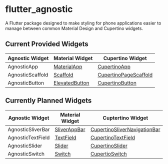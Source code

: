 # flutter_agnostic

A Flutter package designed to make styling for phone applications easier to manage between common Material Design and Cupertino widgets.

## Current Provided Widgets

| Agnostic Widget | Material Widget | Cupertino Widget |
| ------------- | ------------- | -------------- |
| AgnosticApp | [MaterialApp](https://api.flutter.dev/flutter/material/MaterialApp-class.html) | [CupertinoApp](https://api.flutter.dev/flutter/cupertino/CupertinoApp-class.html) |
| AgnosticScaffold | [Scaffold](https://api.flutter.dev/flutter/material/Scaffold-class.html) | [CupertinoPageScaffold](https://api.flutter.dev/flutter/cupertino/CupertinoPageScaffold-class.html) |
| AgnosticButton | [ElevatedButton](https://api.flutter.dev/flutter/material/ElevatedButton-class.html) | [CupertinoButton](https://api.flutter.dev/flutter/cupertino/CupertinoButton-class.html) |

## Currently Planned Widgets

| Agnostic Widget | Material Widget | Cuptertino Widget |
|----|----|----|
| AgnosticSliverBar | [SliverAppBar](https://api.flutter.dev/flutter/material/SliverAppBar-class.html) | [CupertinoSliverNavigationBar](https://api.flutter.dev/flutter/cupertino/CupertinoSliverNavigationBar-class.html) |
| AgnosticTextField | [TextField](https://api.flutter.dev/flutter/material/TextField-class.html) | [CupertinoTextField](https://api.flutter.dev/flutter/cupertino/CupertinoTextField-class.html)
| AgnosticSlider | [Slider](https://api.flutter.dev/flutter/material/Slider-class.html) | [CupertinoSlider](https://api.flutter.dev/flutter/cupertino/CupertinoSlider-class.html)
| AgnosticSwitch | [Switch](https://api.flutter.dev/flutter/material/Switch-class.html) | [CupertioSwitch](https://api.flutter.dev/flutter/cupertino/CupertinoSwitch-class.html)
